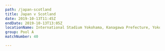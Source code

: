 ```yaml
---
path: /japan-scotland
title: Japan v Scotland
date: 2019-10-13T11:45Z
endDate: 2019-10-13T13:05Z
locationName: International Stadium Yokohama, Kanagawa Prefecture, Yokohama City
group: Pool A
matchNumber: 40

---
```

